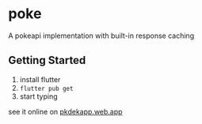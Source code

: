 # poke

A pokeapi implementation with built-in response caching

## Getting Started
1. install flutter
2. ```flutter pub get```
3. start typing

see it online on [pkdekapp.web.app](https://pkdekapp.web.app)
